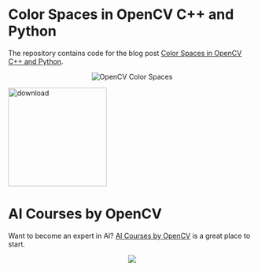 # Color Spaces in OpenCV C++ and Python

The repository contains code for the blog post [Color Spaces in OpenCV C++ and Python](https://www.learnopencv.com/color-spaces-in-opencv-cpp-python/).

<p align="center"><img src="https://learnopencv.com/wp-content/uploads/2017/05/color-change-illumination.gif" alt="OpenCV Color Spaces"></p>

[<img src="https://learnopencv.com/wp-content/uploads/2022/07/download-button-e1657285155454.png" alt="download" width="200">](https://www.dropbox.com/scl/fo/q7kiq1o8xco4b9407d3yo/h?dl=1&rlkey=gs2vchtmmawz3ltaem99lojxy)

# AI Courses by OpenCV

Want to become an expert in AI? [AI Courses by OpenCV](https://opencv.org/courses/) is a great place to start. 

<a href="https://opencv.org/courses/">
<p align="center"> 
<img src="https://www.learnopencv.com/wp-content/uploads/2020/04/AI-Courses-By-OpenCV-Github.png">
</p>
</a>
